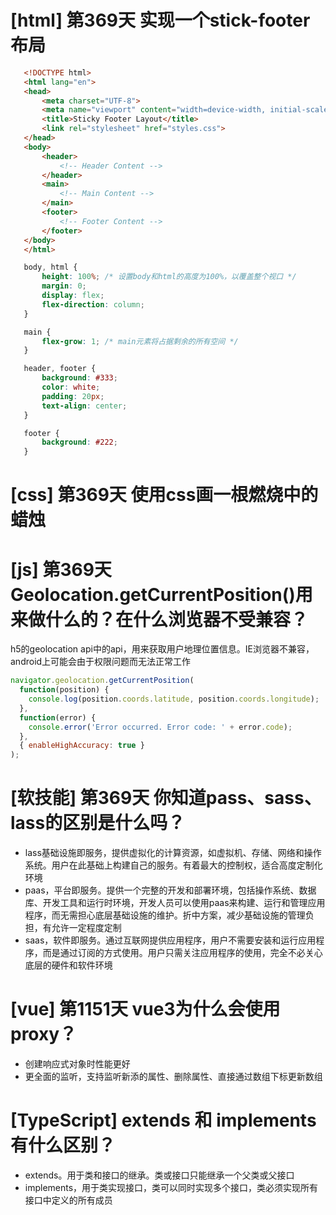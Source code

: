 # [html] 第369天 实现一个stick-footer布局
```html
   <!DOCTYPE html>
   <html lang="en">
   <head>
       <meta charset="UTF-8">
       <meta name="viewport" content="width=device-width, initial-scale=1.0">
       <title>Sticky Footer Layout</title>
       <link rel="stylesheet" href="styles.css">
   </head>
   <body>
       <header>
           <!-- Header Content -->
       </header>
       <main>
           <!-- Main Content -->
       </main>
       <footer>
           <!-- Footer Content -->
       </footer>
   </body>
   </html>

```
```css
   body, html {
       height: 100%; /* 设置body和html的高度为100%，以覆盖整个视口 */
       margin: 0;
       display: flex;
       flex-direction: column;
   }

   main {
       flex-grow: 1; /* main元素将占据剩余的所有空间 */
   }

   header, footer {
       background: #333;
       color: white;
       padding: 20px;
       text-align: center;
   }

   footer {
       background: #222;
   }

```

# [css] 第369天 使用css画一根燃烧中的蜡烛

# [js] 第369天 Geolocation.getCurrentPosition()用来做什么的？在什么浏览器不受兼容？

h5的geolocation api中的api，用来获取用户地理位置信息。IE浏览器不兼容，android上可能会由于权限问题而无法正常工作
```javascript
navigator.geolocation.getCurrentPosition(
  function(position) {
    console.log(position.coords.latitude, position.coords.longitude);
  },
  function(error) {
    console.error('Error occurred. Error code: ' + error.code);
  },
  { enableHighAccuracy: true }
);

```


# [软技能] 第369天 你知道pass、sass、lass的区别是什么吗？

- lass基础设施即服务，提供虚拟化的计算资源，如虚拟机、存储、网络和操作系统。用户在此基础上构建自己的服务。有着最大的控制权，适合高度定制化环境
- paas，平台即服务。提供一个完整的开发和部署环境，包括操作系统、数据库、开发工具和运行时环境，开发人员可以使用paas来构建、运行和管理应用程序，而无需担心底层基础设施的维护。折中方案，减少基础设施的管理负担，有允许一定程度定制
- saas，软件即服务。通过互联网提供应用程序，用户不需要安装和运行应用程序，而是通过订阅的方式使用。用户只需关注应用程序的使用，完全不必关心底层的硬件和软件环境

# [vue] 第1151天 vue3为什么会使用proxy？

- 创建响应式对象时性能更好
- 更全面的监听，支持监听新添的属性、删除属性、直接通过数组下标更新数组

# [TypeScript] extends 和 implements 有什么区别？

- extends。用于类和接口的继承。类或接口只能继承一个父类或父接口
- implements，用于类实现接口，类可以同时实现多个接口，类必须实现所有接口中定义的所有成员
